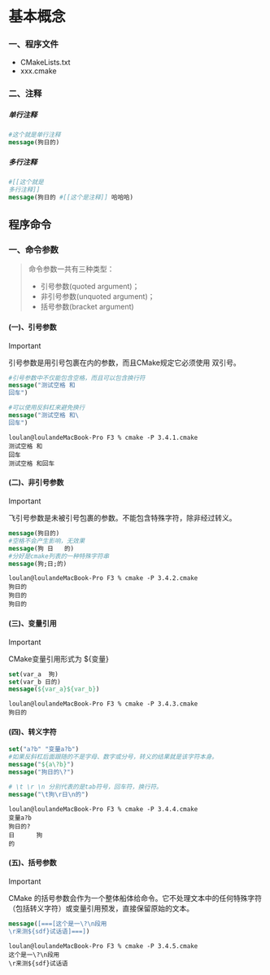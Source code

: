 # 基本概念

### 一、程序文件

- CMakeLists.txt
- xxx.cmake



### 二、注释

##### 单行注释

```cmake
#这个就是单行注释
message(狗日的)
```

##### 多行注释

```cmake
#[[这个就是
多行注释]]
message(狗日的 #[[这个是注释]] 哈哈哈)
```



## 程序命令

### 一、命令参数

> 命令参数一共有三种类型：
>
> - 引号参数(quoted argument)；
> - 非引号参数(unquoted argument)；
> - 括号参数(bracket argument)

#### (一)、引号参数

> [!IMPORTANT]
>
> 引号参数是用引号包裹在内的参数，而且CMake规定它必须使用 双引号。

```cmake
#引号参数中不仅能包含空格，而且可以包含换行符
message("测试空格 和
回车")

#可以使用反斜杠来避免换行
message("测试空格 和\
回车")
```

```shell
loulan@loulandeMacBook-Pro F3 % cmake -P 3.4.1.cmake
测试空格 和
回车
测试空格 和回车
```

#### (二)、非引号参数

> [!IMPORTANT]
>
> 飞引号参数是未被引号包裹的参数。不能包含特殊字符，除非经过转义。

```cmake
message(狗日的)
#空格不会产生影响，无效果
message(狗 日   的)
#分好是cmake列表的一种特殊字符串
message(狗;日;的)
```

```shell
loulan@loulandeMacBook-Pro F3 % cmake -P 3.4.2.cmake
狗日的
狗日的
狗日的
```

#### (三)、变量引用

> [!IMPORTANT]
>
> CMake变量引用形式为 ${变量}

```cmake
set(var_a  狗)
set(var_b 日的)
message(${var_a}${var_b})
```

```shell
loulan@loulandeMacBook-Pro F3 % cmake -P 3.4.3.cmake
狗日的
```

#### (四)、转义字符

```cmake
set("a?b" "变量a?b")
#如果反斜杠后面跟随的不是字母、数字或分号，转义的结果就是该字符本身。
message("${a\?b}")
message("狗日的\?")

# \t \r \n 分别代表的是tab符号，回车符，换行符。
message("\t狗\r日\n的")
```

```shell
loulan@loulandeMacBook-Pro F3 % cmake -P 3.4.4.cmake
变量a?b
狗日的?
日      狗
的
```

#### (五)、括号参数

> [!IMPORTANT]
>
> CMake 的括号参数会作为一个整体船体给命令。它不处理文本中的任何特殊字符（包括转义字符）或变量引用预发，直接保留原始的文本。

```cmake
message([===[这个是一\?\n段用
\r来测${sdf}试话语]===])
```

```shell
loulan@loulandeMacBook-Pro F3 % cmake -P 3.4.5.cmake
这个是一\?\n段用
\r来测${sdf}试话语
```

